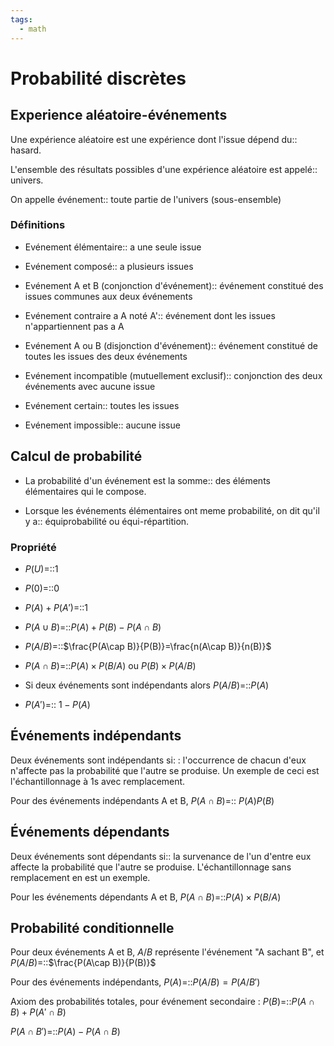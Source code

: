 ```yaml
---
tags:
  - math
---
```

# Probabilité discrètes
## Experience aléatoire-événements
Une expérience aléatoire est une expérience dont l'issue dépend du:: hasard.
<!--SR:!2023-10-22,21,290-->
L'ensemble des résultats possibles d'une expérience aléatoire est appelé:: univers.
<!--SR:!2023-10-21,20,290-->
On appelle événement:: toute partie de l'univers (sous-ensemble)
<!--SR:!2023-10-12,9,270-->

### Définitions
- Evénement élémentaire:: a une seule issue
<!--SR:!2023-10-19,18,290-->
- Evénement composé:: a plusieurs issues
<!--SR:!2023-10-20,19,290-->
- Evénement A et B (conjonction d'événement):: événement constitué des issues communes aux deux événements
<!--SR:!2023-10-09,6,250-->
- Evénement contraire a A noté A':: événement dont les issues n'appartiennent pas a A
<!--SR:!2023-10-12,4,230-->
- Evénement A ou B (disjonction d'événement):: événement constitué de toutes les issues des deux événements
<!--SR:!2023-10-15,14,270-->
- Evénement incompatible (mutuellement exclusif):: conjonction des deux événements avec aucune issue
<!--SR:!2023-10-23,15,250-->
- Evénement certain:: toutes les issues
<!--SR:!2023-10-20,19,290-->
- Evénement impossible:: aucune issue
<!--SR:!2023-10-18,17,290-->

## Calcul de probabilité
- La probabilité d'un événement est la somme:: des éléments élémentaires qui le compose.
<!--SR:!2023-10-21,20,290-->
- Lorsque les événements élémentaires ont meme probabilité, on dit qu'il y a:: équiprobabilité ou équi-répartition.
<!--SR:!2023-10-18,17,290-->

### Propriété
- $P(U)$=::1 
<!--SR:!2023-10-20,19,290-->
- $P(0)$=::0
<!--SR:!2023-10-21,20,290-->
- $P(A)+P(A')$=::1 
<!--SR:!2023-10-22,21,290-->
- $P(A\cup B)$=::$P(A)+P(B)-P(A\cap B)$
<!--SR:!2023-10-19,18,290-->
- $P(A/B)$=::$\frac{P(A\cap B)}{P(B)}=\frac{n(A\cap B)}{n(B)}$
<!--SR:!2023-10-18,17,290-->
- $P(A\cap B)$=::$P(A)\times P(B/A)$ ou $P(B)\times P(A/B)$
<!--SR:!2023-11-21,37,270-->
- Si deux événements sont indépendants alors $P(A/B)$=::$P(A)$
<!--SR:!2023-10-21,20,290-->
- $P(A')$=:: $1-P(A)$
<!--SR:!2023-10-19,18,290-->

## Événements indépendants
Deux événements sont indépendants si: : l'occurrence de chacun d'eux n'affecte pas la probabilité que l'autre se produise. Un exemple de ceci est l'échantillonnage à 1s avec remplacement.

Pour des événements indépendants A et B, $P(A\cap B)$=:: $P(A)P(B)$
<!--SR:!2023-10-09,1,253-->

## Événements dépendants
Deux événements sont dépendants si:: la survenance de l'un d'entre eux affecte la probabilité que l'autre se produise. L'échantillonnage sans remplacement en est un exemple.
<!--SR:!2023-10-20,5,232-->

Pour les événements dépendants A et B, $P(A\cap B)$=::$P(A)\times P(B/A)$
<!--SR:!2023-10-11,3,273-->

## Probabilité conditionnelle
Pour deux événements A et B, $A/B$ représente l'événement "A sachant B", et $P(A/B)$=::$\frac{P(A\cap B)}{P(B)}$
<!--SR:!2023-10-11,3,273-->

Pour des événements indépendants, $P(A)$=::$P(A/B)=P(A/B')$
<!--SR:!2023-10-09,1,253-->

Axiom des probabilités totales, pour événement secondaire : $P(B)$=::$P(A\cap B)+P(A'\cap B)$
<!--SR:!2023-10-26,11,253-->

$P(A\cap B')$=::$P(A)-P(A\cap B)$
<!--SR:!2023-10-14,4,253-->